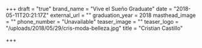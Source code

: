 +++
draft = "true"
brand_name = "Vive el Sueño Graduate"
date = "2018-05-11T20:21:17Z"
external_url = ""
graduation_year = 2018
masthead_image = ""
phone_number = "Unavailable"
teaser_image = ""
teaser_logo = "/uploads/2018/05/29/cris-moda-belleza.jpg"
title = "Cristian Castillo"

+++
